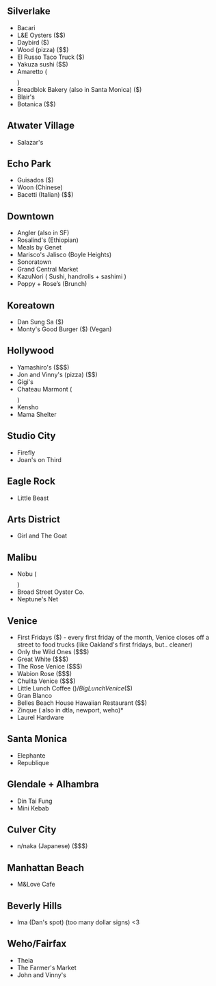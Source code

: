 ## Silverlake
* Bacari
* L&E Oysters ($$)
* Daybird ($)
* Wood (pizza) ($$)
* El Russo Taco Truck ($)
* Yakuza sushi ($$)
* Amaretto ($$$$)
* Breadblok Bakery (also in Santa Monica) ($)
* Blair's
* Botanica ($$)

## Atwater Village
* Salazar's

## Echo Park
* Guisados ($)
* Woon (Chinese)
* Bacetti (Italian) ($$)

## Downtown
* Angler (also in SF)
* Rosalind's (Ethiopian)
* Meals by Genet
* Marisco's Jalisco (Boyle Heights)
* Sonoratown
* Grand Central Market
* KazuNori ( Sushi, handrolls + sashimi )
* Poppy + Rose’s (Brunch)

## Koreatown
* Dan Sung Sa ($)
* Monty's Good Burger ($) (Vegan)

## Hollywood
* Yamashiro's ($$$)
* Jon and Vinny's (pizza) ($$)
* Gigi's
* Chateau Marmont ($$$$)
* Kensho
* Mama Shelter

## Studio City
* Firefly
* Joan's on Third

## Eagle Rock
* Little Beast 

## Arts District
* Girl and The Goat

## Malibu
* Nobu ($$$$)
* Broad Street Oyster Co.
* Neptune's Net

## Venice
* First Fridays ($) - every first friday of the month, Venice closes off a street to food trucks (like Oakland's first fridays, but.. cleaner)
* Only the Wild Ones ($$$)
* Great White ($$$)
* The Rose Venice ($$$)
* Wabion Rose ($$$) 
* Chulita Venice ($$$)
* Little Lunch Coffee ($) / Big Lunch Venice ($$)
* Gran Blanco
* Belles Beach House Hawaiian Restaurant ($$)
* Zinque ( also in dtla, newport, weho)*
* Laurel Hardware

## Santa Monica
* Elephante
* Republique

## Glendale + Alhambra
* Din Tai Fung
* Mini Kebab

## Culver City
* n/naka (Japanese) ($$$)

## Manhattan Beach
* M&Love Cafe

## Beverly Hills
* Ima (Dan's spot) (too many dollar signs) <3 

## Weho/Fairfax
* Theia
* The Farmer's Market
* John and Vinny's
